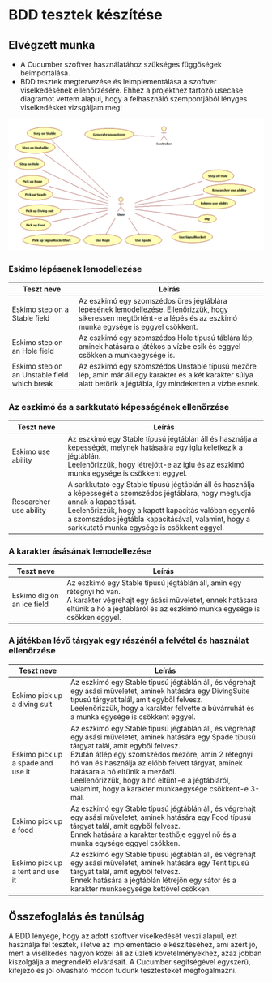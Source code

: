 # BDD tesztek készítése

## Elvégzett munka

- A Cucumber szoftver használatához szükséges függőségek beimportálása.
- BDD tesztek megtervezése és leimplementálása a szoftver viselkedésének ellenőrzésére. Ehhez a projekthez tartozó usecase diagramot vettem alapul, hogy a felhasználó szempontjából lényges viselkedésket vizsgáljam meg:

![](image/usecase.png)

### Eskimo lépésenek lemodellezése

|                Teszt neve                    |                  Leírás                    |
| -------------------------------------------- | ------------------------------------------ |
| Eskimo step on a Stable field                | Az eszkimó egy szomszédos üres jégtáblára lépésének lemodellezése. Ellenőrizzük, hogy sikeressen megtörtént-e a lépés és az eszkimó munka egysége is eggyel csökkent. |
| Eskimo step on an Hole field                 | Az eszkimó egy szomszédos Hole típusú táblára lép, aminek hatására a játékos a vízbe esik és eggyel csökken a munkaegysége is. |
| Eskimo step on an Unstable field which break | Az eszkimó egy szomszédos Unstable típusú mezőre lép, amin már áll egy karakter és a két karakter súlya alatt betörik a jégtábla, így mindeketten a vízbe esnek. |

### Az eszkimó és a sarkkutató képességének ellenőrzése

|                Teszt neve                    |                  Leírás                    |
| -------------------------------------------- | ------------------------------------------ |
| Eskimo use ability                           | Az eszkimó egy Stable típusú jégtáblán áll és használja a képességét, melynek hatásaára egy iglu keletkezik a jégtáblán. <br> Leelenőrizzük, hogy létrejött-e az iglu és az eszkimó munka egysége is csökkent eggyel. |
| Researcher use ability                       | A sarkkutató egy Stable típusú jégtáblán áll és használja a képességét a szomszédos jégtáblára, hogy megtudja annak a kapacitását. <br> Leelenőrizzük, hogy a kapott kapacitás valóban egyenlő a szomszédos jégtábla kapacitásával, valamint, hogy a sarkkutató munka egysége is csökkent eggyel. |

### A karakter ásásának lemodellezése

|                Teszt neve                    |                  Leírás                    |
| -------------------------------------------- | ------------------------------------------ |
| Eskimo dig on an ice field                   | Az eszkimó egy Stable típusú jégtáblán áll, amin egy rétegnyi hó van. <br> A karakter végrehajt egy ásási műveletet, ennek hatására eltünik a hó a jégtábláról és az eszkimó munka egysége is csökken eggyel. |

### A játékban lévő tárgyak egy részénél a felvétel és használat ellenőrzése

|                Teszt neve                    |                  Leírás                    |
| -------------------------------------------- | ------------------------------------------ |
| Eskimo pick up a diving suit                 | Az eszkimó egy Stable típusú jégtáblán áll, és végrehajt egy ásási műveletet, aminek hatására egy DivingSuite típusú tárgyat talál, amit egyből felvesz. <br> Leelenőrizzük, hogy a karakter felvette a búvárruhát és a munka egysége is csökkent eggyel. |
| Eskimo pick up a spade and use it            | Az eszkimó egy Stable típusú jégtáblán áll, és végrehajt egy ásási műveletet, aminek hatására egy Spade típusú tárgyat talál, amit egyből felvesz. <br> Ezután átlép egy szomszédos mezőre, amin 2 rétegnyi hó van és használja az előbb felvett tárgyat, aminek hatására a hó eltünik a mezőről.<br> Leellenőrizzük, hogy a hó eltünt-e a jégtábláról, valamint, hogy a karakter munkaegysége csökkent-e 3-mal. |
| Eskimo pick up a food                        | Az eszkimó egy Stable típusú jégtáblán áll, és végrehajt egy ásási műveletet, aminek hatására egy Food típusú tárgyat talál, amit egyből felvesz. <br> Ennek hatására a karakter testhője eggyel nő és a munka egysége eggyel csökken. |
| Eskimo pick up a tent and use it             | Az eszkimó egy Stable típusú jégtáblán áll, és végrehajt egy ásási műveletet, aminek hatására egy Tent típusú tárgyat talál, amit egyből felvesz. <br> Ennek hatására a jégtáblán létrejön egy sátor és a karakter munkaegysége kettővel csökken. |

## Összefoglalás és tanúlság

A BDD lényege, hogy az adott szoftver viselkedését veszi alapul, ezt használja fel tesztek, illetve az implementáció elkészítéséhez, ami azért jó, mert a viselkedés nagyon közel áll az üzleti követelményekhez, azaz jobban kiszolgálja a megrendelő elvárásait. A Cucumber segítségével egyszerű, kifejező és jól olvasható módon tudunk tesztesteket megfogalmazni.